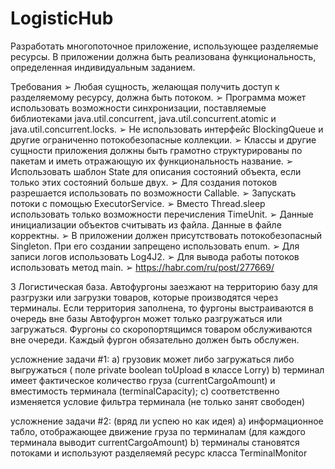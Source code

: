 # LogisticHub


Разработать многопоточное приложение, использующее разделяемые ресурсы. В приложении должна быть реализована функциональность, определенная индивидуальным заданием.

Требования ➢ Любая сущность, желающая получить доступ к разделяемому ресурсу, должна быть потоком. ➢ Программа может использовать возможности синхронизации, поставляемые библиотеками java.util.concurrent, java.util.concurrent.atomic и java.util.concurrent.locks. ➢ Не использовать интерфейс BlockingQueue и другие ограниченно потокобезопасные коллекции. ➢ Классы и другие сущности приложения должны быть грамотно структурированы по пакетам и иметь отражающую их функциональность название. ➢ Использовать шаблон State для описания состояний объекта, если только этих состояний больше двух. ➢ Для создания потоков разрешается использовать по возможности Callable. ➢ Запускать потоки с помощью ExecutorService. ➢ Вместо Thread.sleep использовать только возможности перечисления TimeUnit. ➢ Данные инициализации объектов считывать из файла. Данные в файле корректны. ➢ В приложении должен присутствовать потокобезопасный Singleton. При его создании запрещено использовать enum. ➢ Для записи логов использовать Log4J2. ➢ Для вывода работы потоков использовать метод main. ➢ https://habr.com/ru/post/277669/

3 Логистическая база. Автофургоны заезжают на территорию базу для разгрузки или загрузки товаров, которые производятся через терминалы. Если территория заполнена, то фургоны выстраиваются в очередь вне базы Автофургон может только разгружаться или загружаться. Фургоны со скоропортящимся товаром обслуживаются вне очереди. Каждый фургон обязательно должен быть обслужен.


усложнение задачи #1:
a) грузовик может либо загружаться либо выгружаться ( поле private boolean toUpload в классе Lorry)
b) терминал имеет фактическое количество груза (currentCargoAmount) и вместимость терминала (terminalCapacity);
c) соответственно изменяется условие фильтра терминала (не только занят свободен)

усложнение задачи #2: (вряд ли успею но как идея)
а) информационное табло, отображающее движение груза по терминалам (для каждого терминала выводит currentCargoAmount)
b) терминалы становятся потоками и используют разделяемяй ресурс класса TerminalMonitor
